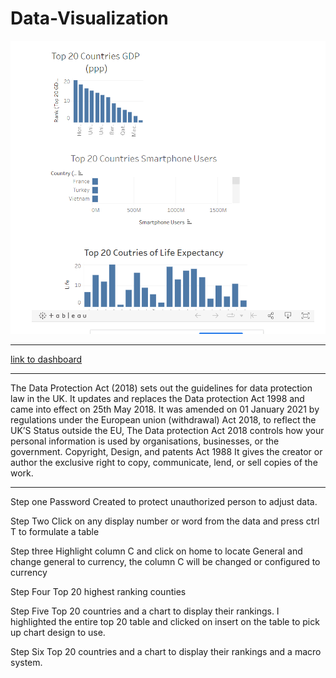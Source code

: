 # Data-Visualization
![alt text](https://github.com/olufemiode554/Data-Visualization/blob/2d5da5147b384ccf43a599e1bd8ca5c7c7e4ffb6/Wealth%20Of%20Nation%20Dashboard.PNG)

-------------------------

[link to dashboard](https://public.tableau.com/views/Top20CountriesVersion2/Dashboard1?:language=en-US&publish=yes&:display_count=n&:origin=viz_share_link)

--------------------------

The Data Protection Act (2018) sets out the guidelines for data protection law in the UK. It updates and replaces the Data protection Act 1998 and came into effect on 25th May 2018.
 It was amended on 01 January 2021 by regulations under the European union (withdrawal) Act 2018, to reflect the UK’S Status outside the EU, The Data protection Act 2018 controls how your personal information is used by organisations, businesses, or the government.
Copyright, Design, and patents Act 1988
It gives the creator or author the exclusive right to copy, communicate, lend, or sell copies of the work.

----------------------------------------------------------------

Step one 
Password Created to protect unauthorized person to adjust data.

Step Two
Click on any display number or word from the data and press ctrl T to formulate a table

Step three
Highlight column C and click on home to locate General and change general to currency, the column C will be changed or configured to currency

Step Four
Top 20 highest ranking counties

Step Five 
Top 20 countries and a chart to display their rankings.
I highlighted the entire top 20 table and clicked on insert on the table to pick up chart design to use.

Step Six
Top 20 countries and a chart to display their rankings and a macro system.

